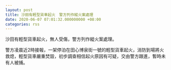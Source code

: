 ```yaml
---
layout: post
title: 沙田有輕型貨車起火　警方列作縱火案處理
date: 2020-06-07 07:01:32.000000000 +08:00
categories: rss
---
```


沙田有輕型貨車起火，無人受傷，警方列作縱火案處理。

警方凌晨近2時接報，一架停泊在田心博泉街一號的輕型貨車起火，消防到場將火救熄，輕型貨車嚴重焚毀，初步調查相信起火原因有可疑，交由警方跟進，暫時未有人被捕。
